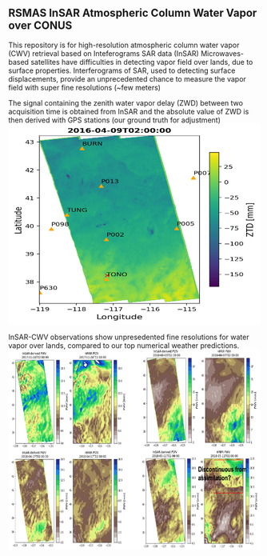 ## RSMAS InSAR Atmospheric Column Water Vapor over CONUS

This repository is for high-resolution atmospheric column water vapor (CWV) retrieval based on Inteferograms SAR data (InSAR)
Microwaves-based satellites have difficulties in detecting vapor field over lands, due to surface properties.
Interferograms of SAR, used to detecting surface displacements, provide an unprecedented chance to measure the vapor field with super fine resolutions (~few meters)<br>

The signal containing the zenith water vapor delay (ZWD) between two acquisition time is obtained from InSAR and the absolute value of ZWD is then derived with GPS stations (our ground truth for adjustment)<br>
<img src="https://github.com/weiming9115/RSMAS_InSAR_CWV/blob/master/doc/InSAR_GPS_views.png" width="550" height="400">

InSAR-CWV observations show unpresedented fine resolutions for water vapor over lands, compared to our top numerical weather predictions.<br>
<img src="https://github.com/weiming9115/RSMAS_InSAR_CWV/blob/master/doc/InSAR_CWV_example.png" width="550" height="400">

